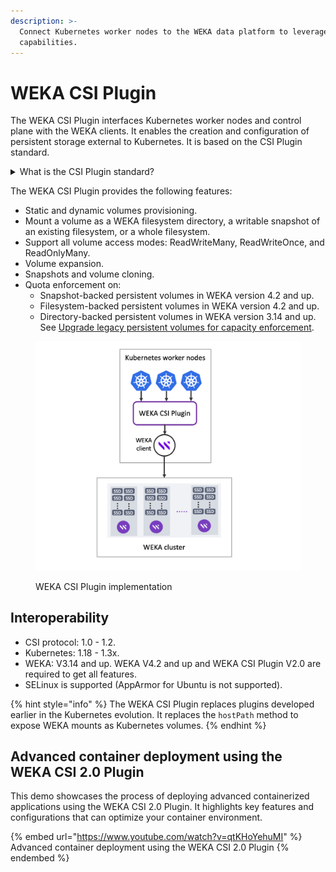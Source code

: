 ```yaml
---
description: >-
  Connect Kubernetes worker nodes to the WEKA data platform to leverage its
  capabilities.
---
```


# WEKA CSI Plugin

The WEKA CSI Plugin interfaces Kubernetes worker nodes and control plane with the WEKA clients. It enables the creation and configuration of persistent storage external to Kubernetes. It is based on the CSI Plugin standard.

<details>

<summary>What is the CSI Plugin standard?</summary>

The CSI (Container Storage Interface) Plugin is a standardized interface that enables container orchestration platforms, such as Kubernetes, to interact with different storage systems in a vendor-agnostic manner. CSI was introduced to address the challenges of integrating and managing storage in containerized environments.

For more details, see the [CSI standard specifications](https://github.com/container-storage-interface/spec/blob/master/spec.md).

</details>

The WEKA CSI Plugin provides the following features:

* Static and dynamic volumes provisioning.
* Mount a volume as a WEKA filesystem directory, a writable snapshot of an existing filesystem, or a whole filesystem.
* Support all volume access modes: ReadWriteMany, ReadWriteOnce, and ReadOnlyMany.
* Volume expansion.
* Snapshots and volume cloning.
* Quota enforcement on:
  * Snapshot-backed persistent volumes in WEKA version 4.2 and up.
  * Filesystem-backed persistent volumes in WEKA version 4.2 and up.
  * Directory-backed persistent volumes in WEKA version 3.14 and up. See [Upgrade legacy persistent volumes for capacity enforcement](upgrade-legacy-persistent-volumes-for-capacity-enforcement.md).

<figure><img src="../../.gitbook/assets/CSI_plugin_implementation.png" alt="" width="563"><figcaption><p>WEKA CSI Plugin implementation</p></figcaption></figure>

## Interoperability

* CSI protocol: 1.0 - 1.2.
* Kubernetes: 1.18 - 1.3x.
* WEKA: V3.14 and up. WEKA V4.2 and up and WEKA CSI Plugin V2.0 are required to get all features.
* SELinux is supported (AppArmor for Ubuntu is not supported).

{% hint style="info" %}
The WEKA CSI Plugin replaces plugins developed earlier in the Kubernetes evolution. It replaces the `hostPath` method to expose WEKA mounts as Kubernetes volumes.
{% endhint %}

## Advanced container deployment using the WEKA CSI 2.0 Plugin

This demo showcases the process of deploying advanced containerized applications using the WEKA CSI 2.0 Plugin. It highlights key features and configurations that can optimize your container environment.

{% embed url="https://www.youtube.com/watch?v=qtKHoYehuMI" %}
Advanced container deployment using the WEKA CSI 2.0 Plugin
{% endembed %}
